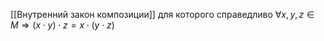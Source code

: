 [[Внутренний закон композиции]] для которого справедливо $\forall x, y, z \in M \Rightarrow (x \cdot y) \cdot z = x \cdot (y \cdot z)$

